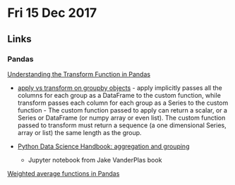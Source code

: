 # Fri 15 Dec 2017

## Links

### Pandas

[Understanding the Transform Function in Pandas](http://pbpython.com/pandas_transform.html)

- [apply vs transform on groupby objects](https://stackoverflow.com/questions/27517425/apply-vs-transform-on-a-group-object)
      - apply implicitly passes all the columns for each group as a DataFrame to the custom function, while transform passes each column for each group as a Series to the custom function
      - The custom function passed to apply can return a scalar, or a Series or DataFrame (or numpy array or even list). The custom function passed to transform must return a sequence (a one dimensional Series, array or list) the same length as the group.

- [Python Data Science Handbook: aggregation and grouping](https://github.com/jakevdp/PythonDataScienceHandbook/blob/master/notebooks/03.08-Aggregation-and-Grouping.ipynb)
    - Jupyter notebook from Jake VanderPlas book

[Weighted average functions in Pandas](http://pbpython.com/weighted-average.html)